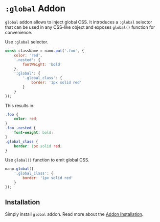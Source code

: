 # `:global` Addon

`global` addon allows to inject global CSS. It introduces a `:global` selector that can be
used in any CSS-like object and exposes `global()` function for convenience.

Use `:global` selector.

```js
const className = nano.put('.foo', {
    color: 'red',
    '.nested': {
        fontWeight: 'bold'
    },
    ':global': {
        '.global_class': {
            border: '1px solid red'
        }
    }
});
```

This results in:

```css
.foo {
    color: red;
}
.foo .nested {
    font-weight: bold;
}
.global_class {
    border: 1px solid red;
}
```

Use `global()` function to emit global CSS.

```js
nano.global({
    '.global_class': {
        border: '1px solid red'
    }
});
```


## Installation

Simply install `global` addon. Read more about the [Addon Installation](./Addons.md#addon-installation).
